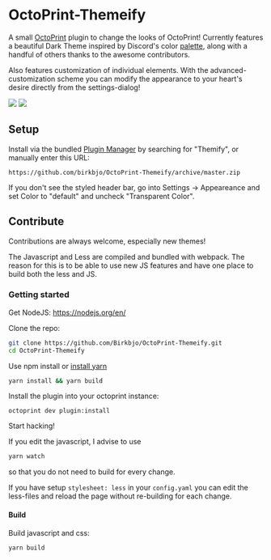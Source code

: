 # OctoPrint-Themeify

A small [OctoPrint](https://github.com/foosel/OctoPrint) plugin to change the looks of OctoPrint!
Currently features a beautiful Dark Theme inspired by Discord's color [palette](https://discordapp.com/branding), along with a handful of others thanks to the awesome contributors.

Also features customization of individual elements. With the advanced-customization scheme you can modify the appearance to your heart's desire directly from the settings-dialog!




![](extras/discorded_ss.png)
![](extras/customization.png)
## Setup

Install via the bundled [Plugin Manager](https://github.com/foosel/OctoPrint/wiki/Plugin:-Plugin-Manager) by searching for "Themify", or
manually enter this URL:

    https://github.com/birkbjo/OctoPrint-Themeify/archive/master.zip


If you don't see the styled header bar, go into Settings -> Appeareance and set Color to "default" and uncheck "Transparent Color".

## Contribute

Contributions are always welcome, especially new themes!

The Javascript and Less are compiled and bundled with webpack.
The reason for this is to be able to use new JS features and have one place to build both the less and JS.

### Getting started

Get NodeJS: https://nodejs.org/en/

Clone the repo:
```bash
git clone https://github.com/Birkbjo/OctoPrint-Themeify.git
cd OctoPrint-Themeify
```

Use npm install or [install yarn](https://yarnpkg.com/lang/en/docs/install/#windows-tab)

```bash
yarn install && yarn build
```

Install the plugin into your octoprint instance:
```
octoprint dev plugin:install
```
Start hacking! 

If you edit the javascript, I advise to use
```bash
yarn watch
```
so that you do not need to build for every change.

If you have setup `stylesheet: less` in your `config.yaml` you can edit the less-files and reload the page without re-building for each change.

#### Build

Build javascript and css:
```bash
yarn build
```
